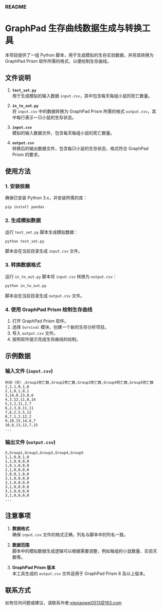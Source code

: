 
### README


# GraphPad 生存曲线数据生成与转换工具

本项目提供了一组 Python 脚本，用于生成模拟的生存实验数据，并将其转换为 GraphPad Prism 软件所需的格式，以便绘制生存曲线。

## 文件说明

1. **`test_set.py`**  
   用于生成模拟的输入数据 `input.csv`，其中包含每天每组小鼠的死亡数量。

2. **`in_to_out.py`**  
   将 `input.csv` 中的数据转换为 GraphPad Prism 所需的格式 `output.csv`，其中每行表示一只小鼠的生存状态。

3. **`input.csv`**  
   模拟的输入数据文件，包含每天每组小鼠的死亡数量。

4. **`output.csv`**  
   转换后的输出数据文件，包含每只小鼠的生存状态，格式符合 GraphPad Prism 的要求。

## 使用方法

### 1. 安装依赖

确保已安装 Python 3.x，并安装所需的库：

```bash
pip install pandas
```

### 2. 生成模拟数据

运行 `test_set.py` 脚本生成模拟数据：

```bash
python test_set.py
```

脚本会在当前目录生成 `input.csv` 文件。

### 3. 转换数据格式

运行 `in_to_out.py` 脚本将 `input.csv` 转换为 `output.csv`：

```bash
python in_to_out.py
```

脚本会在当前目录生成 `output.csv` 文件。

### 4. 使用 GraphPad Prism 绘制生存曲线

1. 打开 GraphPad Prism 软件。
2. 选择 `Survival` 模块，创建一个新的生存分析项目。
3. 导入 `output.csv` 文件。
4. 按照软件提示完成生存曲线的绘制。

## 示例数据

### 输入文件 (`input.csv`)

```csv
时间（天）,Group1死亡数,Group2死亡数,Group3死亡数,Group4死亡数,Group5死亡数
1,2,1,0,1,0
2,1,0,1,0,1
3,14,0,13,8,6
4,3,12,11,8,14
5,3,2,11,2,7
6,2,3,8,11,11
7,6,2,5,5,12
8,7,1,2,12,2
9,10,15,14,8,7
10,8,13,12,7,15
...
```

### 输出文件 (`output.csv`)

```csv
X,Group1,Group2,Group3,Group4,Group5
1,1,0,0,1,0
1,1,0,0,0,0
1,0,1,0,0,0
2,1,0,0,0,0
2,0,0,1,0,0
3,1,0,0,0,0
3,1,0,0,0,0
3,1,0,0,0,0
3,1,0,0,0,0
3,1,0,0,0,0
...
```

## 注意事项

1. **数据格式**  
   确保 `input.csv` 文件的格式正确，列名与脚本中的列名一致。

2. **数据范围**  
   脚本中的模拟数据生成逻辑可以根据需要调整，例如每组的小鼠数量、实验天数等。

3. **GraphPad Prism 版本**  
   本工具生成的 `output.csv` 文件适用于 GraphPad Prism 8 及以上版本。

## 联系方式

如有任何问题或建议，请联系作者:xiexiaowei0513@163.com




